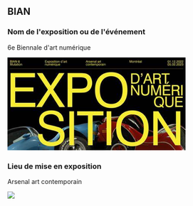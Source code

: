 ## BIAN

### Nom de l'exposition ou de l'événement
6e Biennale d'art numérique

<img src="Photos/bian_expo.jpg" width=400px heigth=400px /> 

### Lieu de mise en exposition
Arsenal art contemporain

<img src="Photos/bian_devant_l'entrée.png" width=400px heigth=400px /> 
